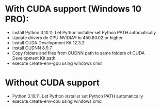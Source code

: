 # With CUDA support (Windows 10 PRO):

- Install Python 3.10.11. Let Python installer set Python PATH automatically
- Update drivers de GPU NVIDIA® to 450.80.02 or higher.
- Install CUDA Development Kit 12.3.2
- Install CUDNN 8.9.7
- Copy folders and files from CUDNN path to same folders of CUDA Development Kit path
- execute create-env-gpu using windows cmd

# Without CUDA support
- Python 3.10.11. Let Python installer set Python PATH automatically
- execute create-env-cpu using windows cmd
